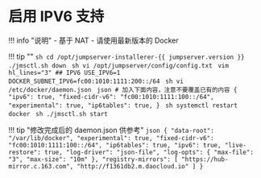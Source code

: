 # 启用 IPV6 支持

!!! info "说明"
    - 基于 NAT
    - 请使用最新版本的 Docker

!!! tip ""
    ```sh
    cd /opt/jumpserver-installerer-{{ jumpserver.version }}
    ./jmsctl.sh down
    ```
    ```sh
    vi /opt/jumpserver/config/config.txt
    ```
    ```vim hl_lines="3"
    ## IPV6
    USE_IPV6=1
    DOCKER_SUBNET_IPV6=fc00:1010:1111:200::/64
    ```
    ```sh
    vi /etc/docker/daemon.json
    ```
    ```json
    # 加入下面内容，注意不要覆盖已有的内容
    {
      "ipv6": true,
      "fixed-cidr-v6": "fc00:1010:1111:100::/64",
      "experimental": true,
      "ip6tables": true,
    }
    ```
    ```sh
    systemctl restart docker
    ```
    ```sh
    ./jmsctl.sh start
    ```

!!! tip "修改完成后的 daemon.json 供参考"
    ```json
    {
      "data-root": "/var/lib/docker",
      "experimental": true,
      "fixed-cidr-v6": "fc00:1010:1111:100::/64",
      "ip6tables": true,
      "ipv6": true,
      "live-restore": true,
      "log-driver": "json-file",
      "log-opts": {
        "max-file": "3",
        "max-size": "10m"
      },
      "registry-mirrors": [
        "https://hub-mirror.c.163.com",
        "http://f1361db2.m.daocloud.io"
      ]
    }
    ```
